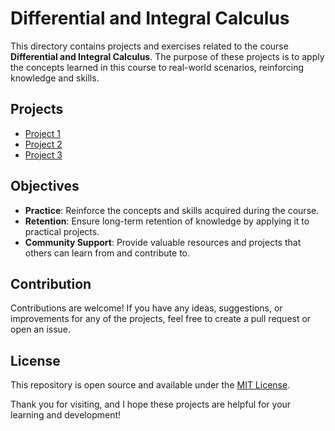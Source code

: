 # Differential and Integral Calculus

This directory contains projects and exercises related to the course **Differential and Integral Calculus**. The purpose of these projects is to apply the concepts learned in this course to real-world scenarios, reinforcing knowledge and skills.

## Projects

- [Project 1](./project1)
- [Project 2](./project2)
- [Project 3](./project3)

## Objectives

- **Practice**: Reinforce the concepts and skills acquired during the course.
- **Retention**: Ensure long-term retention of knowledge by applying it to practical projects.
- **Community Support**: Provide valuable resources and projects that others can learn from and contribute to.

## Contribution

Contributions are welcome! If you have any ideas, suggestions, or improvements for any of the projects, feel free to create a pull request or open an issue.

## License

This repository is open source and available under the [MIT License](../LICENSE).

Thank you for visiting, and I hope these projects are helpful for your learning and development!

